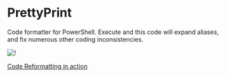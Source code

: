 PrettyPrint
===========

Code formatter for PowerShell.  Execute and this code will expand aliases, and fix numerous other coding inconsistencies.

![!](https://github.com/1RedOne/PSReddit/blob/master/PrettyPrint.gif)
 

<a href="http://www.youtube.com/watch?v=GIjaecDzsXY">Code Reformatting in action</a>
